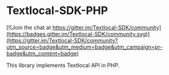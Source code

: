 # Textlocal-SDK-PHP

[![Join the chat at https://gitter.im/Textlocal-SDK/community](https://badges.gitter.im/Textlocal-SDK/community.svg)](https://gitter.im/Textlocal-SDK/community?utm_source=badge&utm_medium=badge&utm_campaign=pr-badge&utm_content=badge)

This library implements Textlocal API in PHP.
